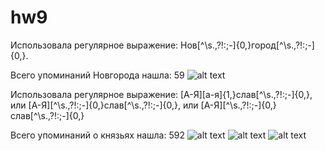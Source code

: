 # hw9

Использовала регулярное выражение: Нов[^\s.,?!:;-]{0,}город[^\s.,?!:;-]{0,}.

Всего упоминаний Новгорода нашла: 59
![alt text](https://pp.userapi.com/c845524/v845524664/6dd4f/6YXpXnv2FnE.jpg)



Использовала регулярное выражение: [А-Я][а-я]{1,}слав[^\s.,\?!:;-]{0,}, или [А-Я][^\s.,\?!:;-]{0,}слав[^\s.,\?!:;-]{0,}, или [А-Я][^\s.,?!:;-]{0,}слав[^\s.,?!:;-]{0,}

Всего упоминаний о князьях нашла: 592
![alt text](https://pp.userapi.com/c824602/v824602621/148f4f/lsWMTJCbqPU.jpg)
![alt text](https://pp.userapi.com/c824602/v824602621/148f86/36brYAqEui8.jpg)
![alt text](https://pp.userapi.com/c845524/v845524664/6dd60/wtq4uHKdqtc.jpg)
